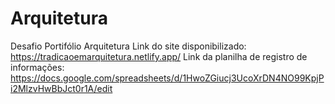 # Arquitetura
Desafio Portifólio Arquitetura
Link do site disponibilizado: https://tradicaoemarquitetura.netlify.app/
Link da planilha de registro de informações: https://docs.google.com/spreadsheets/d/1HwoZGiucj3UcoXrDN4NO99KpjPi2MlzvHwBbJct0r1A/edit

